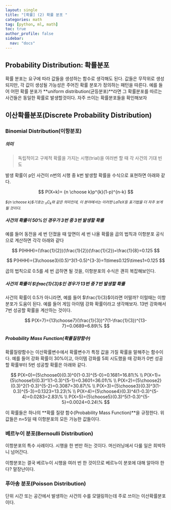 ```yaml
---
layout: single
title: "[확률] (2) 확률 분포 "
categories: math
tag: [python, ml, math]
toc: true
author_profile: false
sidebar:
  nav: "docs"
---
```


## Probability Distribution: 확률분포

확률 분포는 요구에 따라 값들을 생성하는 함수로 생각해도 된다. 값들은 무작위로 생성되지만, 각 값이 생성될 가능성은 주어진 확률 분포가 정의하는 패턴을 따른다. 예를 들어 어떤 확률 분포가 **uniform distribution(균등분포)**라면 그 확률분포를 따르는 사건들은 동일한 확률로 발생할것이다. 자주 쓰이는 확률분포들을 확인해보자

## 이산확률분포(Discrete Probability Distribution)

### Binomial Distribution(이항분포)

##### 의미

> 독립적이고 구체적 확률을 가지는 시행(trial)을 여러번 할 때 각 사건의 기대 빈도

발생 확률이 p인 사건이 n번의 시행 중 k번 발생할 확률을 수식으로 표현하면 아래와 같다.

$$
P(X=k)= {n \choose k}p^{k}(1-p)^{n-k}
$$

<small>_${n \choose k}$기호는 $_nC_k$와 같은 의미인데, 이 분야에서는 이러한 LaTeX등 표기법을 더 자주 보게 될 것이다._</small>

##### 사건의 확률이 50%인 경우가 3번 중 3번 발생할 확률

예를 들어 동전을 세 번 던졌을 때 앞면이 세 번 나올 확률을 곱의 법칙과 이항분포 공식으로 계산하면 각각 아래와 같다

$$
P(HHH)=(\frac{1}{2})(\frac{1}{2})(\frac{1}{2})=\frac{1}{8}=0.125
$$

$$
P(HHH)={3\choose3}(0.5)^3(1-0.5)^{3-3}=1\times0.125\times1=0.125
$$

곱의 법칙으로 0.5를 세 번 곱하면 될 것을, 이항분포의 수식은 괜히 복잡해보인다.

##### 사건의 확률이 $\frac{1}{3}$인 경우가 13번 중 7번 발생할 확률

사건의 확률이 0.5가 아니라면, 예를 들어 $\frac{1}{3}$이라면 어떨까? 이럴때는 이항분포가 도움이 된다. 예를 들어 게임 아이템 강화 확률이라고 생각해보자. 13번 강화해서 7번 성공할 확률을 계산하는 것이다.

$$
P(X=7)={13\choose7}(\frac{1}{3})^7(1-\frac{1}{3})^{13-7}=0.0689=6.89\%
$$

##### Probability Mass Function(확률질량함수)

확률질량함수는 이산확률변수에서 확률변수가 특정 값을 가질 확률을 말해주는 함수이다.
예를 들어 강화 확률이 30%이고, 아이템 강화를 5회 시도했을 때 강화가 0번 성공할 확률부터 5번 성공할 확률은 아래와 같다.

$$
P(X=0)={5\choose0}(0.3)^0(1-0.3)^{5-0}=0.1681=16.81\% \\
P(X=1)={5\choose1}(0.3)^1(1-0.3)^{5-1}=0.3601=36.01\% \\
P(X=2)={5\choose2}(0.3)^2(1-0.3)^{5-2}=0.3087=30.87\% \\
P(X=3)={5\choose3}(0.3)^3(1-0.3)^{5-3}=0.1323=13.23\% \\
P(X=4)={5\choose4}(0.3)^4(1-0.3)^{5-4}=0.0283=2.83\% \\
P(X=5)={5\choose5}(0.3)^5(1-0.3)^{5-5}=0.0024=0.24\%
$$

이 확률들은 하나의 **확률 질량 함수(Probability Mass Function)**을 규정한다. 위 값들은 n=5일 때 이항분포의 모든 가능한 값들이다.

### 베르누이 분포(Bernoulli Distribution)

이항분포의 특수 사례이다. 시행을 한 번만 하는 것이다. 머신러닝에서 다룰 일은 희박하니 넘어간다.

이항분포는 결국 베르누이 시행을 여러 번 한 것이므로 베르누이 분포에 대해 알아야 한다? 말장난이다.

### 푸아송 분포(Poisson Distribution)

단위 시간 또는 공간에서 발생하는 사건의 수를 모델링하는데 주로 쓰이는 이산확률분포이다.
